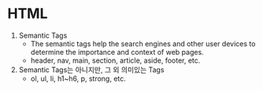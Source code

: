 # HTML
1. Semantic Tags
    - The semantic tags help the search engines and other user devices to determine the importance and context of web pages.
    - header, nav, main, section, article, aside, footer, etc.
1. Semantic Tags는 아니지만, 그 외 의미있는 Tags
    - ol, ul, li, h1~h6, p, strong, etc.
